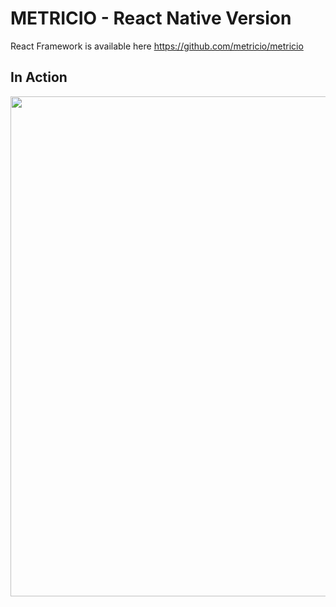 # METRICIO - React Native Version

React Framework is available here https://github.com/metricio/metricio

## In Action

<p align="center">
<img src="https://github.com/phyunsj/react-native-metricio/blob/master/assets/metricio-react-native-1280.gif" width="800px"/>
</p>
